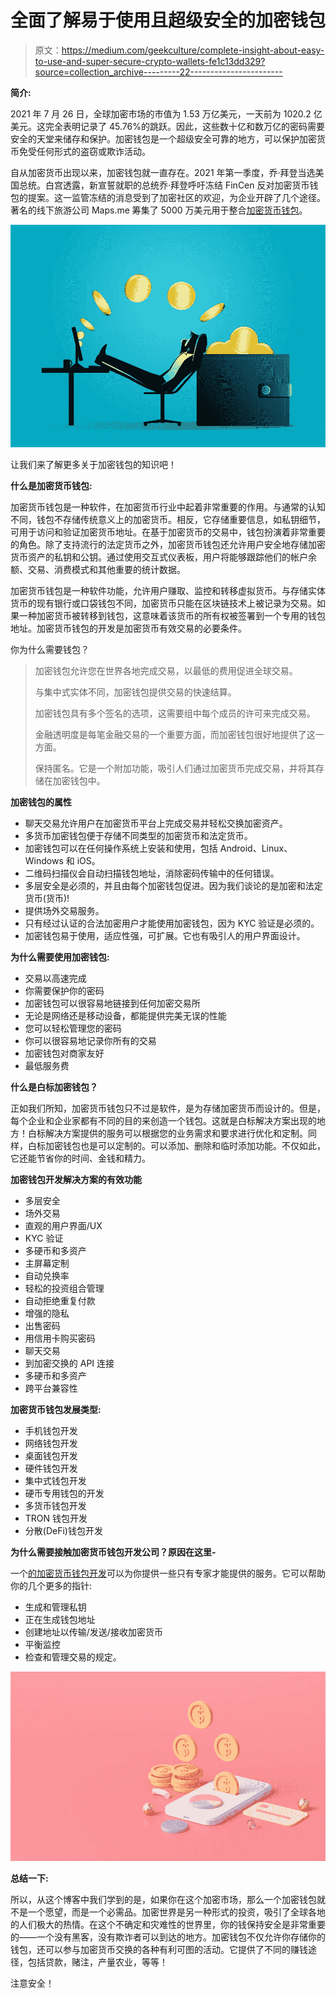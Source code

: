 # 全面了解易于使用且超级安全的加密钱包

> 原文：<https://medium.com/geekculture/complete-insight-about-easy-to-use-and-super-secure-crypto-wallets-fe1c13dd329?source=collection_archive---------22----------------------->

**简介:**

2021 年 7 月 26 日，全球加密市场的市值为 1.53 万亿美元，一天前为 1020.2 亿美元。这完全表明记录了 45.76%的跳跃。因此，这些数十亿和数万亿的密码需要安全的天堂来储存和保护。加密钱包是一个超级安全可靠的地方，可以保护加密货币免受任何形式的盗窃或欺诈活动。

自从加密货币出现以来，加密钱包就一直存在。2021 年第一季度，乔·拜登当选美国总统。白宫透露，新宣誓就职的总统乔·拜登呼吁冻结 FinCen 反对加密货币钱包的提案。这一监管冻结的消息受到了加密社区的欢迎，为企业开辟了几个途径。著名的线下旅游公司 Maps.me 筹集了 5000 万美元用于整合[加密货币钱包](https://www.cryptocurrencyexchangescript.com/cryptocurrency-wallet-development)。

![](img/b4938fe4370e8e470d2fe5590134eb27.png)

让我们来了解更多关于加密钱包的知识吧！

**什么是加密货币钱包:**

加密货币钱包是一种软件，在加密货币行业中起着非常重要的作用。与通常的认知不同，钱包不存储传统意义上的加密货币。相反，它存储重要信息，如私钥细节，可用于访问和验证加密货币地址。在基于加密货币的交易中，钱包扮演着非常重要的角色。除了支持流行的法定货币之外，加密货币钱包还允许用户安全地存储加密货币资产的私钥和公钥。通过使用交互式仪表板，用户将能够跟踪他们的帐户余额、交易、消费模式和其他重要的统计数据。

加密货币钱包是一种软件功能，允许用户赚取、监控和转移虚拟货币。与存储实体货币的现有银行或口袋钱包不同，加密货币只能在区块链技术上被记录为交易。如果一种加密货币被转移到钱包，这意味着该货币的所有权被签署到一个专用的钱包地址。加密货币钱包的开发是加密货币有效交易的必要条件。

你为什么需要钱包？

> 加密钱包允许您在世界各地完成交易，以最低的费用促进全球交易。
> 
> 与集中式实体不同，加密钱包提供交易的快速结算。
> 
> 加密钱包具有多个签名的选项，这需要组中每个成员的许可来完成交易。
> 
> 金融透明度是每笔金融交易的一个重要方面，而加密钱包很好地提供了这一方面。
> 
> 保持匿名。它是一个附加功能，吸引人们通过加密货币完成交易，并将其存储在加密钱包中。

**加密钱包的属性**

*   聊天交易允许用户在加密货币平台上完成交易并轻松交换加密资产。
*   多货币加密钱包便于存储不同类型的加密货币和法定货币。
*   加密钱包可以在任何操作系统上安装和使用，包括 Android、Linux、Windows 和 iOS。
*   二维码扫描仪会自动扫描钱包地址，消除密码传输中的任何错误。
*   多层安全是必须的，并且由每个加密钱包促进。因为我们谈论的是加密和法定货币(货币)!
*   提供场外交易服务。
*   只有经过认证的合法加密用户才能使用加密钱包，因为 KYC 验证是必须的。
*   加密钱包易于使用，适应性强，可扩展。它也有吸引人的用户界面设计。

**为什么需要使用加密钱包:**

*   交易以高速完成
*   你需要保护你的密码
*   加密钱包可以很容易地链接到任何加密交易所
*   无论是网络还是移动设备，都能提供完美无误的性能
*   您可以轻松管理您的密码
*   你可以很容易地记录你所有的交易
*   加密钱包对商家友好
*   最低服务费

**什么是白标加密钱包？**

正如我们所知，加密货币钱包只不过是软件，是为存储加密货币而设计的。但是，每个企业和企业家都有不同的目的来创造一个钱包。这就是白标解决方案出现的地方！白标解决方案提供的服务可以根据您的业务需求和要求进行优化和定制。同样，白标加密钱包也是可以定制的。可以添加、删除和临时添加功能。不仅如此，它还能节省你的时间、金钱和精力。

**加密钱包开发解决方案的有效功能**

*   多层安全
*   场外交易
*   直观的用户界面/UX
*   KYC 验证
*   多硬币和多资产
*   主屏幕定制
*   自动兑换率
*   轻松的投资组合管理
*   自动拒绝重复付款
*   增强的隐私
*   出售密码
*   用信用卡购买密码
*   聊天交易
*   到加密交换的 API 连接
*   多硬币和多资产
*   跨平台兼容性

**加密货币钱包发展类型:**

*   手机钱包开发
*   网络钱包开发
*   桌面钱包开发
*   硬件钱包开发
*   集中式钱包开发
*   硬币专用钱包的开发
*   多货币钱包开发
*   TRON 钱包开发
*   分散(DeFi)钱包开发

**为什么需要接触加密货币钱包开发公司？原因在这里-**

一个[的加密货币钱包开发](https://www.cryptocurrencyexchangescript.com/cryptocurrency-wallet-development)可以为你提供一些只有专家才能提供的服务。它可以帮助你的几个更多的指针:

*   生成和管理私钥
*   正在生成钱包地址
*   创建地址以传输/发送/接收加密货币
*   平衡监控
*   检查和管理交易的规定。

![](img/9bc13c7f5267c52404242b85a646b471.png)

**总结一下:**

所以，从这个博客中我们学到的是，如果你在这个加密市场，那么一个加密钱包就不是一个愿望，而是一个必需品。加密世界是另一种形式的投资，吸引了全球各地的人们极大的热情。在这个不确定和灾难性的世界里，你的钱保持安全是非常重要的——一个没有黑客，没有欺诈者可以到达的地方。加密钱包不仅允许你存储你的钱包，还可以参与加密货币交换的各种有利可图的活动。它提供了不同的赚钱途径，包括贷款，赌注，产量农业，等等！

注意安全！